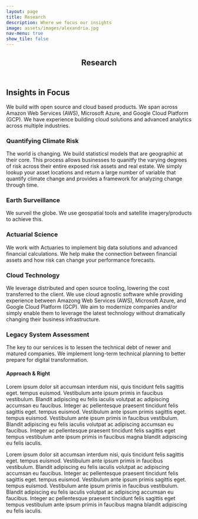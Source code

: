 ```yaml
---
layout: page
title: Research
description: Where we focus our insights
image: assets/images/alexandria.jpg
nav-menu: true
show_tile: false
---
```


<!-- Main -->
<div id="main" class="alt">

<!-- One -->
<section id="one">
	<div class="inner">
		<header class="major">
			<h1>Research</h1>
		</header>

<!-- Content -->
<h2 id="content">Insights in Focus</h2>
<p>We build with open source and cloud based products.  We span across Amazon Web Services (AWS), Microsoft Azure, and Google Cloud Platform (GCP).  We have experience building cloud solutions and advanced analytics across multiple industries.</p>
<div class="row">
	<div class="6u 12u$(small)">
		<h3>Quantifying Climate Risk</h3>
		<p>The world is changing.  We build statisticsl models that are geographic at their core.  This process allows businesses to quanitfy the varying degrees of risk across their entire exposed risk assets and real estate.  We simply lookup your asset locations and return a large number of variable that quantify climate change and provides a framework for analyzing change through time. </p>
	</div>
	<div class="6u$ 12u$(small)">
		<h3>Earth Surveillance</h3>
		<p>We surveil the globe. We use geospatial tools and satellite imagery/products to achieve this.</p>
	</div>
	<!-- Break -->
	<div class="4u 12u$(medium)">
		<h3>Actuarial Science</h3>
		<p>We work with Actuaries to implement big data solutions and advanced financial calculations.  We help make the connection between financial assets and how risk can change your performance forecasts.</p>
	</div>
	<div class="4u 12u$(medium)">
		<h3>Cloud Technology</h3>
		<p>We leverage distributed and open source tooling, lowering the cost transferred to the client.  We use cloud agnostic software while providing experience between Amazong Web Services (AWS), Microsoft Azure, and Google Cloud Platform (GCP).  We aim to modernize companies and/or simply enable them to leverage the latest technology without dramatically changing their business infrastructure.</p>
	</div>
	<div class="4u$ 12u$(medium)">
		<h3>Legacy System Assessment</h3>
		<p>The key to our services is to lessen the technical debt of newer and matured companies.  We implement long-term technical planning to better prepare for digital transformation.</p>
	</div>
</div>


<h4>Approach &amp; Right</h4>
<p><span class="image left"><img src="{% link assets/images/alexandria.jpg %}" alt="" /></span>Lorem ipsum dolor sit accumsan interdum nisi, quis tincidunt felis sagittis eget. tempus euismod. Vestibulum ante ipsum primis in faucibus vestibulum. Blandit adipiscing eu felis iaculis volutpat ac adipiscing accumsan eu faucibus. Integer ac pellentesque praesent tincidunt felis sagittis eget. tempus euismod. Vestibulum ante ipsum primis sagittis eget. tempus euismod. Vestibulum ante ipsum primis in faucibus vestibulum. Blandit adipiscing eu felis iaculis volutpat ac adipiscing accumsan eu faucibus. Integer ac pellentesque praesent tincidunt felis sagittis eget tempus vestibulum ante ipsum primis in faucibus magna blandit adipiscing eu felis iaculis.</p>
<p><span class="image right"><img src="{% link assets/images/flood_castle_1.png %}" alt="" /></span>Lorem ipsum dolor sit accumsan interdum nisi, quis tincidunt felis sagittis eget. tempus euismod. Vestibulum ante ipsum primis in faucibus vestibulum. Blandit adipiscing eu felis iaculis volutpat ac adipiscing accumsan eu faucibus. Integer ac pellentesque praesent tincidunt felis sagittis eget. tempus euismod. Vestibulum ante ipsum primis sagittis eget. tempus euismod. Vestibulum ante ipsum primis in faucibus vestibulum. Blandit adipiscing eu felis iaculis volutpat ac adipiscing accumsan eu faucibus. Integer ac pellentesque praesent tincidunt felis sagittis eget tempus vestibulum ante ipsum primis in faucibus magna blandit adipiscing eu felis iaculis.</p>
